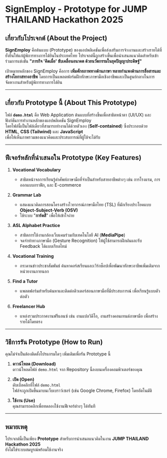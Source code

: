 # SignEmploy - Prototype for JUMP THAILAND Hackathon 2025

## เกี่ยวกับโปรเจกต์ (About the Project)
**SignEmploy** คือต้นแบบ (Prototype) ของแอปพลิเคชันเพื่อส่งเสริมการจ้างงานและสร้างรายได้ที่ยั่งยืนให้แก่ผู้พิการทางการได้ยินในประเทศไทย โปรเจกต์นี้ถูกสร้างขึ้นเพื่อนำเสนอแนวคิดสำหรับเข้าร่วมการแข่งขัน **"ภารกิจ 'คิดเผื่อ' ขับเคลื่อนอนาคต ด้วยนวัตกรรมในยุคปัญญาประดิษฐ์"**

เป้าหมายหลักของ SignEmploy คือการ **เพิ่มศักยภาพทางด้านภาษา ทลายกำแพงด้านการสื่อสารและสร้างโอกาสทางอาชีพ** โดยการเป็นแพลตฟอร์มฝึกทักษะภาษามือเชิงอาชีพและเป็นศูนย์กลางในการจัดหางานสำหรับผู้พิการทางการได้ยิน

----

## เกี่ยวกับ Prototype นี้ (About This Prototype)
ไฟล์ **`demo.html`** คือ Web Application ต้นแบบที่สร้างขึ้นเพื่อสาธิตหน้าตา (UI/UX) และฟังก์ชันการทำงานหลักของแอปพลิเคชัน SignEmploy  
โดยไฟล์นี้เป็นไฟล์เดี่ยวที่สามารถทำงานได้ด้วยตัวเอง (**Self-contained**) ซึ่งประกอบด้วย **HTML**, **CSS (Tailwind)** และ **JavaScript**  
เพื่อให้เห็นภาพรวมของแนวคิดและประสบการณ์ที่ผู้ใช้จะได้รับ

----

## ฟีเจอร์หลักที่นำเสนอใน Prototype (Key Features)

1. **Vocational Vocabulary**  
   - สาธิตหน้าจอการเรียนรู้คำศัพท์ภาษามือที่จำเป็นสำหรับสายอาชีพต่างๆ เช่น การโรงแรม, การออกแบบกราฟิก, และ E-commerce  

2. **Grammar Lab**  
   - แสดงแนวคิดการสอนโครงสร้างไวยากรณ์ภาษามือไทย (TSL) ที่มักเรียงประโยคแบบ **Object-Subject-Verb (OSV)**  
   - ใช้ระบบ "**การ์ดสี**" เพื่อให้เข้าใจง่าย  

3. **ASL Alphabet Practice**  
   - สาธิตการใช้งานกล้องเว็บแคมร่วมกับเทคโนโลยี AI (**MediaPipe**)  
   - จดจำท่าทางภาษามือ (Gesture Recognition) ให้ผู้ใช้สามารถฝึกฝนและรับ Feedback ได้แบบเรียลไทม์  

4. **Vocational Training**  
   - กระดานข่าวประชาสัมพันธ์ ค้นหาคอร์สเรียนและเวิร์กช็อปเพื่อพัฒนาทักษะอาชีพเพิ่มเติมจากหน่วยงานภายนอก

5. **Find a Tutor**  
   - แพลตฟอร์มสำหรับค้นหาและติดต่อติวเตอร์สอนภาษามือที่มีประสบการณ์ เพื่อเรียนรู้แบบตัวต่อตัว

6. **Freelancer Hub**  
   - แหล่งรวมประกาศงานฟรีแลนซ์ เช่น งานแปลวิดีโอ, งานสร้างคอนเทนต์ภาษามือ เพื่อสร้างรายได้โดยตรง

----

## วิธีการรัน Prototype (How to Run)

คุณไม่จำเป็นต้องติดตั้งโปรแกรมใดๆ เพิ่มเติมเพื่อรัน Prototype นี้

1. **ดาวน์โหลด (Download)**  
   ดาวน์โหลดไฟล์ `demo.html` จาก Repository นี้ลงบนเครื่องคอมพิวเตอร์ของคุณ  

2. **เปิด (Open)**  
   ดับเบิ้ลคลิกที่ไฟล์ `demo.html`  
   ไฟล์จะถูกเปิดขึ้นมาบนเว็บเบราว์เซอร์ (เช่น Google Chrome, Firefox) โดยอัตโนมัติ  

3. **ใช้งาน (Use)**  
   คุณสามารถคลิกเพื่อทดลองใช้งานฟีเจอร์ต่างๆ ได้ทันที  

----

## หมายเหตุ
โปรเจกต์นี้เป็นเพียง **Prototype** สำหรับการนำเสนอแนวคิดในงาน **JUMP THAILAND Hackathon 2025**  
ยังไม่ใช่ระบบสมบูรณ์พร้อมใช้งานจริง  

